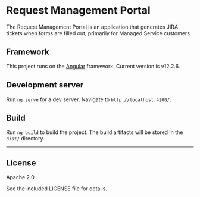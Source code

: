 # Request Management Portal

The Request Management Portal is an application that generates JIRA tickets when forms are filled out, primarily for Managed Service customers. 

## Framework

This project runs on the [Angular](https://github.com/angular) framework. Current version is v12.2.6.

## Development server

Run `ng serve` for a dev server. Navigate to `http://localhost:4200/`.

## Build

Run `ng build` to build the project. The build artifacts will be stored in the `dist/` directory.

---

## License

Apache 2.0

See the included LICENSE file for details.

